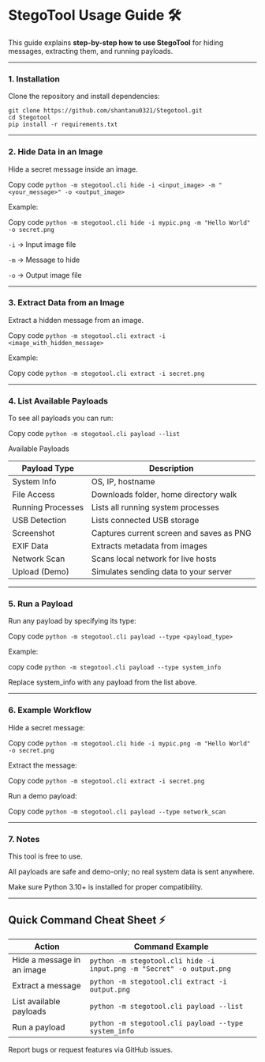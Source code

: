 # StegoTool Usage Guide 🛠️

This guide explains **step-by-step how to use StegoTool** for hiding messages, extracting them, and running payloads.

---

### 1. Installation

Clone the repository and install dependencies:

```
git clone https://github.com/shantanu0321/Stegotool.git
cd Stegotool
pip install -r requirements.txt
```

---

### 2. Hide Data in an Image

Hide a secret message inside an image.

Copy code
`python -m stegotool.cli hide -i <input_image> -m "<your_message>" -o <output_image>`

Example:

Copy code
`python -m stegotool.cli hide -i mypic.png -m "Hello World" -o secret.png`

`-i` → Input image file

`-m` → Message to hide

`-o` → Output image file

---

### 3. Extract Data from an Image
   
Extract a hidden message from an image.

Copy code
`python -m stegotool.cli extract -i <image_with_hidden_message>`

Example:

Copy code
`python -m stegotool.cli extract -i secret.png`

---

### 4. List Available Payloads

To see all payloads you can run:


Copy code
`python -m stegotool.cli payload --list`

 Available Payloads

| Payload Type       | Description                               | 
|-------------------|--------------------------------------------|
| System Info        | OS, IP, hostname                          |
| File Access        | Downloads folder, home directory walk     | 
| Running Processes  | Lists all running system processes        |
| USB Detection      | Lists connected USB storage               | 
| Screenshot         | Captures current screen and saves as PNG  | 
| EXIF Data          | Extracts metadata from images             | 
| Network Scan       | Scans local network for live hosts        | 
| Upload (Demo)      | Simulates sending data to your server     | 
---

### 5. Run a Payload

Run any payload by specifying its type:

Copy code
`python -m stegotool.cli payload --type <payload_type>`

Example:

copy code
`python -m stegotool.cli payload --type system_info`

Replace system_info with any payload from the list above.

---

### 6. Example Workflow

Hide a secret message:

Copy code
`python -m stegotool.cli hide -i mypic.png -m "Hello World" -o secret.png`

Extract the message:

Copy code
`python -m stegotool.cli extract -i secret.png`

Run a demo payload:

Copy code
`python -m stegotool.cli payload --type network_scan`

---

### 7. Notes
This tool is free to use.

All payloads are safe and demo-only; no real system data is sent anywhere.

Make sure Python 3.10+ is installed for proper compatibility.

---

## Quick Command Cheat Sheet ⚡

| Action                     | Command Example |
|-----------------------------|----------------|
| Hide a message in an image  | `python -m stegotool.cli hide -i input.png -m "Secret" -o output.png` |
| Extract a message           | `python -m stegotool.cli extract -i output.png` |
| List available payloads     | `python -m stegotool.cli payload --list` |
| Run a payload               | `python -m stegotool.cli payload --type system_info` |

Report bugs or request features via GitHub issues.

